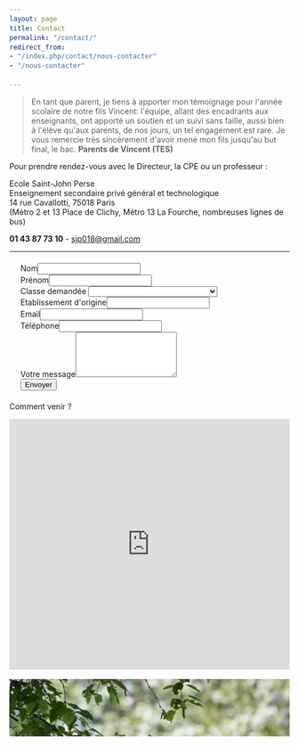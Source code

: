```yaml
---
layout: page
title: Contact
permalink: "/contact/"
redirect_from:
- "/index.php/contact/nous-contacter"
- "/nous-contacter"

---
```

> En tant que parent, je tiens à apporter mon témoignage pour l'année scolaire de notre fils Vincent: l'équipe, allant des encadrants aux enseignants, ont apporté un soutien et un suivi sans faille, aussi bien à l'élève qu'aux parents, de nos jours, un tel engagement est rare. Je vous remercie très sincèrement d'avoir mené mon fils jusqu'au but final, le bac. **Parents de Vincent (TES)**

Pour prendre rendez-vous avec le Directeur, la CPE ou un professeur :

Ecole Saint-John Perse  
Enseignement secondaire privé général et technologique  
14 rue Cavallotti, 75018 Paris  
(Métro 2 et 13 Place de Clichy, Métro 13 La Fourche, nombreuses lignes de bus)

**01 43 87 73 10** - [sjp018@gmail.com](mailto:sjp018@gmail.com)

***

<form action="https://formspree.io/sjp018@gmail.com" method="POST" style="margin: 20px;">
<label for="nom">Nom</label><input type="text" name="nom"><br>
<label for="prenom">Prénom</label><input type="text" name="prenom"><br>
<label for="classe">Classe demandée</label>
<select name="classe" id="classe">
<option></option>
<option>Seconde générale et technologique</option>
<option>Première STMG</option>
<option>Première Générale</option>
<option>Terminale STMG</option>
<option>Terminale Générale</option>
</select><br>
<label for="etablissement">Etablissement d'origine</label><input type="text" name="etablissement"><br>
<label for="email">Email</label><input type="email" name="email"><br>
<label for="telephone">Téléphone</label><input type="tel" name="telephone"><br>
<label for="message">Votre message</label><textarea rows="5" name="message"></textarea><br>
<input type="hidden" name="_language" value="fr" />
<input type="text" name="_gotcha" style="display:none" />
<input type="submit" value="Envoyer">
</form>

Comment venir ?

<iframe width="100%" height="450" style="border: 0px solid #000000" src="https://www.google.com/maps?q=14 rue Cavallotti 75018 Paris France&z=14&t=m&output=embed"></iframe>

![Saint-John Perse](/images/verdure.jpg)
